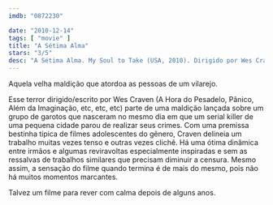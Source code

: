 ```yaml
---
imdb: "0872230"

date: "2010-12-14"
tags: [ "movie" ]
title: "A Sétima Alma"
stars: "3/5"
desc: "A Sétima Alma. My Soul to Take (USA, 2010). Dirigido por Wes Craven. Escrito por Wes Craven. Com Max Thieriot, John Magaro, Denzel Whitaker, Zena Grey, Nick Lashaway, Paulina Olszynski, Jeremy Chu, Emily Meade, Raúl Esparza."
---
```

Aquela velha maldição que atordoa as pessoas de um vilarejo.

Esse terror dirigido/escrito por Wes Craven (A Hora do Pesadelo, Pânico, Além da Imaginação, etc, etc, etc) parte de uma maldição lançada sobre um grupo de garotos que nasceram no mesmo dia em que um serial killer de uma pequena cidade parou de realizar seus crimes. Com uma premissa bestinha típica de filmes adolescentes do gênero, Craven delineia um trabalho muitas vezes tenso e outras vezes clichê. Há uma ótima dinâmica entre irmãos e algumas reviravoltas especialmente inspiradas e sem as ressalvas de trabalhos similares que precisam diminuir a censura. Mesmo assim, a sensação do filme quando termina é de mais do mesmo, pois não há muitos momentos marcantes.

Talvez um filme para rever com calma depois de alguns anos.
